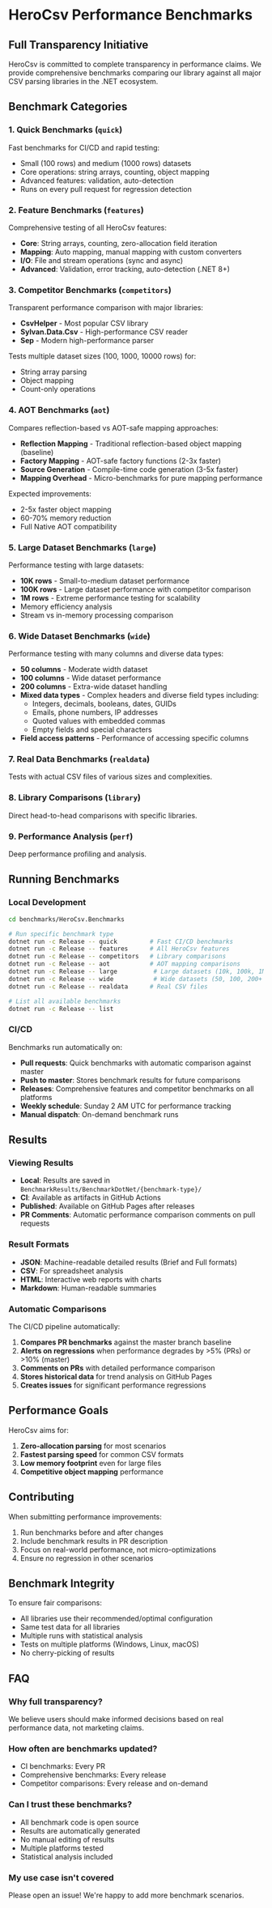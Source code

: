 # HeroCsv Performance Benchmarks

## Full Transparency Initiative

HeroCsv is committed to complete transparency in performance claims. We provide comprehensive benchmarks comparing our library against all major CSV parsing libraries in the .NET ecosystem.

## Benchmark Categories

### 1. Quick Benchmarks (`quick`)
Fast benchmarks for CI/CD and rapid testing:
- Small (100 rows) and medium (1000 rows) datasets
- Core operations: string arrays, counting, object mapping
- Advanced features: validation, auto-detection
- Runs on every pull request for regression detection

### 2. Feature Benchmarks (`features`)
Comprehensive testing of all HeroCsv features:
- **Core**: String arrays, counting, zero-allocation field iteration
- **Mapping**: Auto mapping, manual mapping with custom converters
- **I/O**: File and stream operations (sync and async)
- **Advanced**: Validation, error tracking, auto-detection (.NET 8+)

### 3. Competitor Benchmarks (`competitors`)
Transparent performance comparison with major libraries:
- **CsvHelper** - Most popular CSV library
- **Sylvan.Data.Csv** - High-performance CSV reader
- **Sep** - Modern high-performance parser

Tests multiple dataset sizes (100, 1000, 10000 rows) for:
- String array parsing
- Object mapping
- Count-only operations

### 4. AOT Benchmarks (`aot`)
Compares reflection-based vs AOT-safe mapping approaches:
- **Reflection Mapping** - Traditional reflection-based object mapping (baseline)
- **Factory Mapping** - AOT-safe factory functions (2-3x faster)
- **Source Generation** - Compile-time code generation (3-5x faster)
- **Mapping Overhead** - Micro-benchmarks for pure mapping performance

Expected improvements:
- 2-5x faster object mapping
- 60-70% memory reduction
- Full Native AOT compatibility

### 5. Large Dataset Benchmarks (`large`)
Performance testing with large datasets:
- **10K rows** - Small-to-medium dataset performance
- **100K rows** - Large dataset performance with competitor comparison
- **1M rows** - Extreme performance testing for scalability
- Memory efficiency analysis
- Stream vs in-memory processing comparison

### 6. Wide Dataset Benchmarks (`wide`)
Performance testing with many columns and diverse data types:
- **50 columns** - Moderate width dataset
- **100 columns** - Wide dataset performance
- **200 columns** - Extra-wide dataset handling
- **Mixed data types** - Complex headers and diverse field types including:
  - Integers, decimals, booleans, dates, GUIDs
  - Emails, phone numbers, IP addresses
  - Quoted values with embedded commas
  - Empty fields and special characters
- **Field access patterns** - Performance of accessing specific columns

### 7. Real Data Benchmarks (`realdata`)
Tests with actual CSV files of various sizes and complexities.

### 8. Library Comparisons (`library`)
Direct head-to-head comparisons with specific libraries.

### 9. Performance Analysis (`perf`)
Deep performance profiling and analysis.

## Running Benchmarks

### Local Development
```bash
cd benchmarks/HeroCsv.Benchmarks

# Run specific benchmark type
dotnet run -c Release -- quick         # Fast CI/CD benchmarks
dotnet run -c Release -- features      # All HeroCsv features
dotnet run -c Release -- competitors   # Library comparisons
dotnet run -c Release -- aot           # AOT mapping comparisons
dotnet run -c Release -- large          # Large datasets (10k, 100k, 1M rows)
dotnet run -c Release -- wide           # Wide datasets (50, 100, 200+ columns)
dotnet run -c Release -- realdata      # Real CSV files

# List all available benchmarks
dotnet run -c Release -- list
```

### CI/CD
Benchmarks run automatically on:
- **Pull requests**: Quick benchmarks with automatic comparison against master
- **Push to master**: Stores benchmark results for future comparisons
- **Releases**: Comprehensive features and competitor benchmarks on all platforms
- **Weekly schedule**: Sunday 2 AM UTC for performance tracking
- **Manual dispatch**: On-demand benchmark runs

## Results

### Viewing Results
- **Local**: Results are saved in `BenchmarkResults/BenchmarkDotNet/{benchmark-type}/`
- **CI**: Available as artifacts in GitHub Actions
- **Published**: Available on GitHub Pages after releases
- **PR Comments**: Automatic performance comparison comments on pull requests

### Result Formats
- **JSON**: Machine-readable detailed results (Brief and Full formats)
- **CSV**: For spreadsheet analysis
- **HTML**: Interactive web reports with charts
- **Markdown**: Human-readable summaries

### Automatic Comparisons
The CI/CD pipeline automatically:
1. **Compares PR benchmarks** against the master branch baseline
2. **Alerts on regressions** when performance degrades by >5% (PRs) or >10% (master)
3. **Comments on PRs** with detailed performance comparison
4. **Stores historical data** for trend analysis on GitHub Pages
5. **Creates issues** for significant performance regressions

## Performance Goals

HeroCsv aims for:
1. **Zero-allocation parsing** for most scenarios
2. **Fastest parsing speed** for common CSV formats
3. **Low memory footprint** even for large files
4. **Competitive object mapping** performance

## Contributing

When submitting performance improvements:
1. Run benchmarks before and after changes
2. Include benchmark results in PR description
3. Focus on real-world performance, not micro-optimizations
4. Ensure no regression in other scenarios

## Benchmark Integrity

To ensure fair comparisons:
- All libraries use their recommended/optimal configuration
- Same test data for all libraries
- Multiple runs with statistical analysis
- Tests on multiple platforms (Windows, Linux, macOS)
- No cherry-picking of results

## FAQ

### Why full transparency?
We believe users should make informed decisions based on real performance data, not marketing claims.

### How often are benchmarks updated?
- CI benchmarks: Every PR
- Comprehensive benchmarks: Every release
- Competitor comparisons: Every release and on-demand

### Can I trust these benchmarks?
- All benchmark code is open source
- Results are automatically generated
- No manual editing of results
- Multiple platforms tested
- Statistical analysis included

### My use case isn't covered
Please open an issue! We're happy to add more benchmark scenarios.